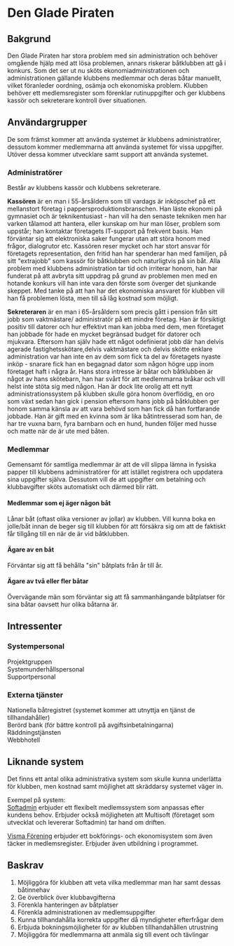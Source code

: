 # Den Glade Piraten

## Bakgrund
Den Glade Piraten har stora problem med sin administration och behöver omgående hjälp 
med att lösa problemen, annars riskerar båtklubben att gå i konkurs. Som det ser ut nu 
sköts ekonomiadministrationen och administrationen gällande klubbens medlemmar och deras 
båtar manuellt, vilket föranleder oordning, osämja och ekonomiska problem. Klubben behöver ett 
medlemsregister som förenklar rutinuppgifter och ger klubbens kassör och sekreterare 
kontroll över situationen.

## Användargrupper
De som främst kommer att använda systemet är klubbens administratörer, dessutom kommer 
medlemmarna att använda systemet för vissa uppgifter. Utöver dessa kommer utvecklare 
samt support att använda systemet.

### Administratörer
Består av klubbens kassör och klubbens sekreterare.

**Kassören** är en man i 55-årsåldern som till vardags är inköpschef på ett mellanstort företag 
i pappersproduktionsbranschen. Han läste ekonomi på gymnasiet och är teknikentusiast - han 
vill ha den senaste tekniken men har varken tålamod att hantera, eller kunskap om hur man 
löser, problem som uppstår; han kontaktar företagets IT-support på frekvent basis. Han 
förväntar sig att elektroniska saker fungerar utan att störa honom med frågor, dialogrutor etc. 
Kassören reser mycket och har stort ansvar för företagets representation, den fritid han har 
spenderar han med familjen, på sitt "extrajobb" som kassör för båtklubben och naturligtvis på 
sin båt. Alla problem med klubbens administration tar tid och irriterar honom, han har 
funderat på att avbryta sitt uppdrag på grund av problemen men med en hotande konkurs vill 
han inte vara den förste som överger det sjunkande skeppet. Med tanke på att han har det 
ekonomiska ansvaret för klubben vill han få problemen lösta, men till så låg kostnad som möjligt.

**Sekreteraren** är en man i 65-årsåldern som precis gått i pension från sitt jobb som vaktmästare/
administratör på ett mindre företag. Han är försiktigt positiv till datorer och hur 
effektivt man kan jobba med dem, men företaget han jobbade för hade en mycket begränsad budget 
för datorer och mjukvara. Eftersom han själv hade ett något odefinierat jobb där han delvis 
agerade fastighetsskötare,delvis vaktmästare och delvis skötte enklare administration var 
han inte en av dem som fick ta del av företagets nyaste inköp - snarare fick han en begagnad 
dator som någon högre upp inom företaget haft i några år. Hans stora intresse är båtar och 
båtklubben är något av hans skötebarn, han har svårt för att medlemmarna bråkar och vill 
helst inte stöta sig med någon. Han är dock lite orolig att ett nytt administrationssystem 
på klubben skulle göra honom överflödig, en oro som växt sedan han gick i pension eftersom hans 
jobb på båtklubben ger honom samma känsla av att vara behövd som han fick då han fortfarande 
jobbade. Han är gift med en kvinna som är lika båtintresserad som han, de har tre vuxna barn, 
fyra barnbarn och en hund, hunden följer med husse och matte när de är ute med båten.

### Medlemmar
Gemensamt för samtliga medlemmar är att de vill slippa lämna in fysiska papper till klubbens administratörer 
för att istället registrera och uppdatera sina uppgifter själva. Dessutom vill de att uppgifter om betalning 
och klubbavgifter sköts automatiskt och därmed blir rätt.

#### Medlemmar som ej äger någon båt
Lånar båt (oftast olika versioner av jollar) av klubben. Vill kunna boka en jolle/båt 
innan de beger sig till klubben för att försäkra sig om att de faktiskt får tillgång till 
en när de är vid båtklubben.

#### Ägare av en båt
Förväntar sig att få behålla "sin" båtplats från år till år.

#### Ägare av två eller fler båtar
Övervägande män som förväntar sig att få sammanhängande båtplatser för sina båtar oavsett 
hur olika båtarna är. 

## Intressenter

### Systempersonal
Projektgruppen  
Systemunderhållspersonal  
Supportpersonal  

### Externa tjänster
Nationella båtregistret (systemet kommer att utnyttja en tjänst de tillhandahåller)  
Berörd bank (för bättre kontroll på avgiftsinbetalningarna)  
Räddningstjänsten  
Webbhotell  

## Liknande system
Det finns ett antal olika administrativa system som skulle kunna underlätta för klubben, 
men kostnad samt möjlighet att skräddarsy systemet väger in.

Exempel på system:  
[Softadmin](http://www.multisoft.se/medlemssystem?gclid=CJfZu5LtmLsCFczC3gods3AAZw) 
erbjuder ett flexibelt medlemssystem som anpassas efter kundens behov. Erbjuder också 
möjligheten att Multisoft (företaget som utvecklat och levererar Softadmin) tar hand 
om driften.  

[Visma Förening](http://www.vismaspcs.se/produkter/bokforingsprogram/visma-forening) 
erbjuder ett bokförings- och ekonomisystem som även täcker in medlemsregister. Erbjuder 
även utbildning i programmet.

## Baskrav 
1. Möjliggöra för klubben att veta vilka medlemmar man har samt dessas båtinnehav
2. Ge överblick över klubbavgifterna
3. Förenkla hanteringen av båtplatser
4. Förenkla administrationen av medlemsuppgifter
5. Kunna tillhandahålla korrekta uppgifter då myndigheter efterfrågar dem
6. Erbjuda bokningsmöjligheter för av klubben tillhandahållen utrustning
7. Möjliggöra för medlemmarna att anmäla sig till event och tävlingar
